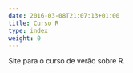 ```yaml
---
date: 2016-03-08T21:07:13+01:00
title: Curso R
type: index
weight: 0
---
```


Site para o curso de verão sobre R.